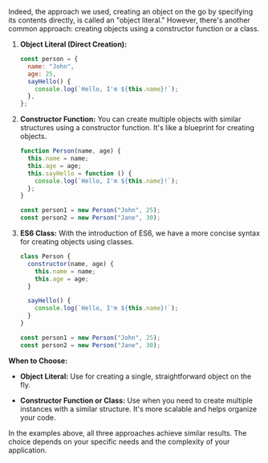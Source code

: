 Indeed, the approach we used, creating an object on the go by specifying its contents directly, is called an "object literal." However, there's another common approach: creating objects using a constructor function or a class.

1. **Object Literal (Direct Creation):**
   ```javascript
   const person = {
     name: "John",
     age: 25,
     sayHello() {
       console.log(`Hello, I'm ${this.name}!`);
     },
   };
   ```

2. **Constructor Function:**
   You can create multiple objects with similar structures using a constructor function. It's like a blueprint for creating objects.
   ```javascript
   function Person(name, age) {
     this.name = name;
     this.age = age;
     this.sayHello = function () {
       console.log(`Hello, I'm ${this.name}!`);
     };
   }

   const person1 = new Person("John", 25);
   const person2 = new Person("Jane", 30);
   ```

3. **ES6 Class:**
   With the introduction of ES6, we have a more concise syntax for creating objects using classes.
   ```javascript
   class Person {
     constructor(name, age) {
       this.name = name;
       this.age = age;
     }

     sayHello() {
       console.log(`Hello, I'm ${this.name}!`);
     }
   }

   const person1 = new Person("John", 25);
   const person2 = new Person("Jane", 30);
   ```

**When to Choose:**
- **Object Literal:** Use for creating a single, straightforward object on the fly.
  
- **Constructor Function or Class:** Use when you need to create multiple instances with a similar structure. It's more scalable and helps organize your code.

In the examples above, all three approaches achieve similar results. The choice depends on your specific needs and the complexity of your application. 
